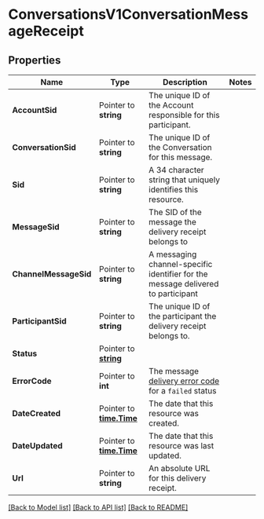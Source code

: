 # ConversationsV1ConversationMessageReceipt

## Properties

Name | Type | Description | Notes
------------ | ------------- | ------------- | -------------
**AccountSid** | Pointer to **string** | The unique ID of the Account responsible for this participant. |
**ConversationSid** | Pointer to **string** | The unique ID of the Conversation for this message. |
**Sid** | Pointer to **string** | A 34 character string that uniquely identifies this resource. |
**MessageSid** | Pointer to **string** | The SID of the message the delivery receipt belongs to |
**ChannelMessageSid** | Pointer to **string** | A messaging channel-specific identifier for the message delivered to participant |
**ParticipantSid** | Pointer to **string** | The unique ID of the participant the delivery receipt belongs to. |
**Status** | Pointer to [**string**](ConversationMessageReceiptEnumDeliveryStatus.md) |  |
**ErrorCode** | Pointer to **int** | The message [delivery error code](https://www.twilio.com/docs/sms/api/message-resource#delivery-related-errors) for a `failed` status |
**DateCreated** | Pointer to [**time.Time**](time.Time.md) | The date that this resource was created. |
**DateUpdated** | Pointer to [**time.Time**](time.Time.md) | The date that this resource was last updated. |
**Url** | Pointer to **string** | An absolute URL for this delivery receipt. |

[[Back to Model list]](../README.md#documentation-for-models) [[Back to API list]](../README.md#documentation-for-api-endpoints) [[Back to README]](../README.md)


